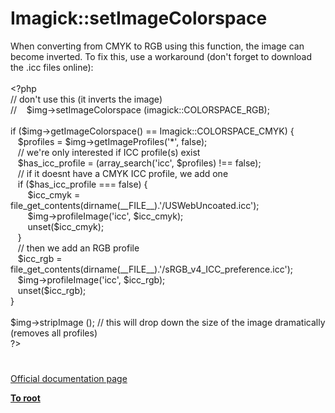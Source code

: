 # Imagick::setImageColorspace




<div class="phpcode"><span class="html">
When converting from CMYK to RGB using this function, the image can become inverted. To fix this, use a workaround (don&apos;t forget to download the .icc files online): 
<br>
<br><span class="default">&lt;?php 
<br></span><span class="comment">// don&apos;t use this (it inverts the image) 
<br>//&#xA0; &#xA0; $img-&gt;setImageColorspace (imagick::COLORSPACE_RGB); 
<br>
<br></span><span class="keyword">if (</span><span class="default">$img</span><span class="keyword">-&gt;</span><span class="default">getImageColorspace</span><span class="keyword">() == </span><span class="default">Imagick</span><span class="keyword">::</span><span class="default">COLORSPACE_CMYK</span><span class="keyword">) { 
<br>&#xA0;&#xA0; </span><span class="default">$profiles </span><span class="keyword">= </span><span class="default">$img</span><span class="keyword">-&gt;</span><span class="default">getImageProfiles</span><span class="keyword">(</span><span class="string">&apos;*&apos;</span><span class="keyword">, </span><span class="default">false</span><span class="keyword">); 
<br>&#xA0;&#xA0; </span><span class="comment">// we&apos;re only interested if ICC profile(s) exist 
<br>&#xA0;&#xA0; </span><span class="default">$has_icc_profile </span><span class="keyword">= (</span><span class="default">array_search</span><span class="keyword">(</span><span class="string">&apos;icc&apos;</span><span class="keyword">, </span><span class="default">$profiles</span><span class="keyword">) !== </span><span class="default">false</span><span class="keyword">); 
<br>&#xA0;&#xA0; </span><span class="comment">// if it doesnt have a CMYK ICC profile, we add one 
<br>&#xA0;&#xA0; </span><span class="keyword">if (</span><span class="default">$has_icc_profile </span><span class="keyword">=== </span><span class="default">false</span><span class="keyword">) { 
<br>&#xA0; &#xA0; &#xA0;&#xA0; </span><span class="default">$icc_cmyk </span><span class="keyword">= </span><span class="default">file_get_contents</span><span class="keyword">(</span><span class="default">dirname</span><span class="keyword">(</span><span class="default">__FILE__</span><span class="keyword">).</span><span class="string">&apos;/USWebUncoated.icc&apos;</span><span class="keyword">); 
<br>&#xA0; &#xA0; &#xA0;&#xA0; </span><span class="default">$img</span><span class="keyword">-&gt;</span><span class="default">profileImage</span><span class="keyword">(</span><span class="string">&apos;icc&apos;</span><span class="keyword">, </span><span class="default">$icc_cmyk</span><span class="keyword">); 
<br>&#xA0; &#xA0; &#xA0;&#xA0; unset(</span><span class="default">$icc_cmyk</span><span class="keyword">); 
<br>&#xA0;&#xA0; } 
<br>&#xA0;&#xA0; </span><span class="comment">// then we add an RGB profile 
<br>&#xA0;&#xA0; </span><span class="default">$icc_rgb </span><span class="keyword">= </span><span class="default">file_get_contents</span><span class="keyword">(</span><span class="default">dirname</span><span class="keyword">(</span><span class="default">__FILE__</span><span class="keyword">).</span><span class="string">&apos;/sRGB_v4_ICC_preference.icc&apos;</span><span class="keyword">); 
<br>&#xA0;&#xA0; </span><span class="default">$img</span><span class="keyword">-&gt;</span><span class="default">profileImage</span><span class="keyword">(</span><span class="string">&apos;icc&apos;</span><span class="keyword">, </span><span class="default">$icc_rgb</span><span class="keyword">); 
<br>&#xA0;&#xA0; unset(</span><span class="default">$icc_rgb</span><span class="keyword">); 
<br>} 
<br>
<br></span><span class="default">$img</span><span class="keyword">-&gt;</span><span class="default">stripImage </span><span class="keyword">(); </span><span class="comment">// this will drop down the size of the image dramatically (removes all profiles) 
<br></span><span class="default">?&gt;</span>
</span>
</div>
  

#

[Official documentation page](https://www.php.net/manual/en/imagick.setimagecolorspace.php)

**[To root](/README.md)**